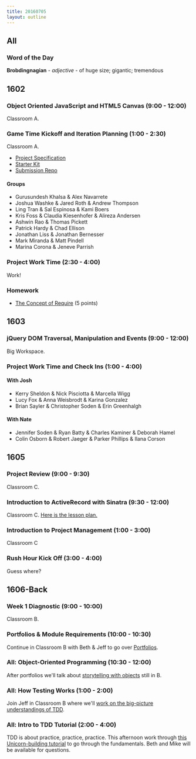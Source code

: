 ```yaml
---
title: 20160705
layout: outline
---
```


## All

### Word of the Day

**Brobdingnagian** - _adjective_ - of huge size; gigantic; tremendous


## 1602

### Object Oriented JavaScript and HTML5 Canvas (9:00 - 12:00)

Classroom A.

### Game Time Kickoff and Iteration Planning (1:00 - 2:30)

Classroom A.

- [Project Specification](https://github.com/turingschool/lesson_plans/blob/master/ruby_04-apis_and_scalability/gametime_project.markdown)
- [Starter Kit](https://github.com/turingschool-examples/game-time-starter-kit)
- [Submission Repo](https://github.com/turingschool/ruby-submissions/tree/master/1602/module_4_assignments/gametime)

#### Groups

* Gurusundesh Khalsa & Alex Navarrete
* Joshua Washke & Jared Roth & Andrew Thompson
* Ling Tran & Sal Espinosa & Kami Boers
* Kris Foss & Claudia Kiesenhofer & Alireza Andersen
* Ashwin Rao & Thomas Pickett
* Patrick Hardy & Chad Ellison
* Jonathan Liss & Jonathan Bernesser
* Mark Miranda & Matt Pindell
* Marina Corona & Jeneve Parrish

### Project Work Time (2:30 - 4:00)

Work!

### Homework

- [The Concept of Require](https://gist.github.com/rrgayhart/ecfef18b681d0dca6ec2929c71e7c505) (5 points)


## 1603

### jQuery DOM Traversal, Manipulation and Events (9:00 - 12:00)

Big Workspace.

### Project Work Time and Check Ins (1:00 - 4:00)

#### With Josh

- Kerry Sheldon & Nick Pisciotta & Marcella Wigg
- Lucy Fox & Anna Weisbrodt & Karina Gonzalez
- Brian Sayler & Christopher Soden & Erin Greenhalgh

#### With Nate

- Jennifer Soden & Ryan Batty & Charles Kaminer & Deborah Hamel
- Colin Osborn & Robert Jaeger & Parker Phillips & Ilana Corson

## 1605

### Project Review (9:00 - 9:30)

Classroom C.

### Introduction to ActiveRecord with Sinatra (9:30 - 12:00)

Classroom C. [Here is the lesson plan.](https://github.com/turingschool/lesson_plans/blob/master/ruby_02-web_applications_with_ruby/intro_to_active_record_in_sinatra.markdown)

### Introduction to Project Management (1:00 - 3:00)

Classroom C

### Rush Hour Kick Off (3:00 - 4:00)

Guess where?




## 1606-Back

### Week 1 Diagnostic (9:00 - 10:00)

Classroom B.

### Portfolios & Module Requirements (10:00 - 10:30)

Continue in Classroom B with Beth & Jeff to go over [Portfolios](https://github.com/turingschool/portfolios).

### All: Object-Oriented Programming (10:30 - 12:00)

After portfolios we'll talk about [storytelling with objects](https://github.com/turingschool/lesson_plans/blob/master/ruby_01-object_oriented_programming_with_ruby/object_oriented_programming.markdown) still in B.

### All: How Testing Works (1:00 - 2:00)

Join Jeff in Classroom B where we'll [work on the big-picture understandings of TDD](https://github.com/turingschool/lesson_plans/blob/master/ruby_01-object_oriented_programming_with_ruby/how_testing_works.markdown).

### All: Intro to TDD Tutorial (2:00 - 4:00)

TDD is about practice, practice, practice. This afternoon work through [this Unicorn-building
tutorial](http://tutorials.jumpstartlab.com/topics/testing/intro-to-tdd.html) to go through
the fundamentals. Beth and Mike will be available for questions.
